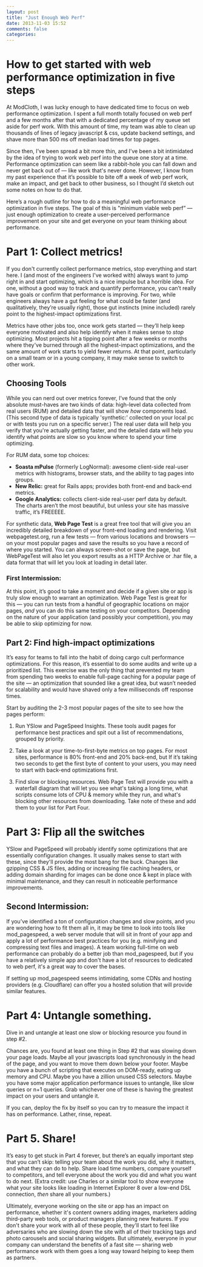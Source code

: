 ```yaml
---
layout: post
title: "Just Enough Web Perf"
date: 2013-11-03 15:52
comments: false
categories: 
---
```


# How to get started with web performance optimization in five steps

At ModCloth, I was lucky enough to have dedicated time to focus on web performance optimization. I spent a full month totally focused on web perf and a few months after that with a dedicated percentage of my queue set aside for perf work. With this amount of time, my team was able to clean up thousands of lines of legacy javascript & css, update backend settings, and shave more than 500 ms off median load times for top pages.

Since then, I’ve been spread a bit more thin, and I’ve been a bit intimidated by the idea of trying to work web perf into the queue one story at a time. Performance optimization can seem like a rabbit-hole you can fall down and never get back out of — like work that's never done. However, I know from my past experience that it’s possible to bite off a week of web perf work, make an impact, and get back to other business, so I thought I’d sketch out some notes on how to do that.

Here’s a rough outline for how to do a meaningful web performance optimization in five steps. The goal of this is "minimum viable web perf” — just enough optimization to create a user-perceived performance improvement on your site and get everyone on your team thinking about performance.

# Part 1: Collect metrics!

If you don't currently collect performance metrics, stop everything and start here. I (and most of the engineers I've worked with) always want to jump right in and start optimizing, which is a nice impulse but a horrible idea. For one, without a good way to track and quantify performance, you can’t really have goals or confirm that performance is improving. For two, while engineers always have a gut feeling for what could be faster (and qualitatively, they’re usually right), those gut instincts (mine included) rarely point to the highest-impact optimizations first.

Metrics have other jobs too, once work gets started — they’ll help keep everyone motivated and also help identify when it makes sense to *stop* optimizing. Most projects hit a tipping point after a few weeks or months where they've burned through all the highest-impact optimizations, and the same amount of work starts to yield fewer returns. At that point, particularly on a small team or in a young company, it may make sense to switch to other work.

## Choosing Tools

While you can nerd out over metrics forever, I’ve found that the only absolute must-haves are two kinds of data: high-level data collected from real users (RUM) and detailed data that will show *how* components load. (This second type of data is typically 'synthetic:' collected on your local pc or with tests you run on a specific server.) The real user data will help you verify that you're actually getting faster, and the detailed data will help you identify what points are slow so you know where to spend your time optimizing.

For RUM data, some top choices:

* **Soasta mPulse** (formerly LogNormal): awesome client-side real-user metrics with histograms, browser stats, and the ability to tag pages into groups.
* **New Relic:** great for Rails apps; provides both front-end and back-end metrics.
* **Google Analytics:** collects client-side real-user perf data by default. The charts aren’t the most beautiful, but unless your site has massive traffic, it’s FREEEEE.

For synthetic data, **Web Page Test** is a great free tool that will give you an incredibly detailed breakdown of your front-end loading and rendering. Visit webpagetest.org, run a few tests — from various locations and browsers — on your most popular pages and save the results so you have a record of where you started. You can always screen-shot or save the page, but WebPageTest will also let you export results as a HTTP Archive or .har file, a data format that will let you look at loading in detail later.

### First Intermission:

At this point, it’s good to take a moment and decide if a given site or app is truly slow enough to warrant an optimization. Web Page Test is great for this — you can run tests from a handful of geographic locations on major pages, *and* you can do this same testing on your competitors. Depending on the nature of your application (and possibly your competition), you may be able to skip optimizing for now.

## Part 2: Find high-impact optimizations

It’s easy for teams to fall into the habit of doing cargo cult performance optimizations. For this reason, it’s essential to do some audits and write up a prioritized list. This exercise was the only thing that prevented my team from spending two weeks to enable full-page caching for a popular page of the site — an optimization that sounded like a great idea, but wasn’t needed for scalability and would have shaved only a few milliseconds off response times.

Start by auditing the 2-3 most popular pages of the site to see how the pages perform:

1. Run YSlow and PageSpeed Insights. These tools audit pages for performance best practices and spit out a list of recommendations, grouped by priority.

2. Take a look at your time-to-first-byte metrics on top pages. For most sites, performance is 80% front-end and 20% back-end, but If it’s taking two seconds to get the first byte of content to your users, you may need to start with back-end optimizations first.

3. Find slow or blocking resources. Web Page Test will provide you with a waterfall diagram that will let you see what's taking a long time, what scripts consume lots of CPU & memory while they run, and what's blocking other resources from downloading. Take note of these and add them to your list for Part Four.


# Part 3: Flip all the switches

YSlow and PageSpeed will probably identify some optimizations that are essentially configuration changes. It usually makes sense to start with these, since they'll provide the most bang for the buck. Changes like gzipping CSS & JS files, adding or increasing file caching headers, or adding domain sharding for images can be done once & kept in place with minimal maintenance, and they can result in noticeable performance improvements.

## Second Intermission:

If you’ve identified a ton of configuration changes and slow points, and you are wondering how to fit them all in, it may be time to look into tools like mod_pagespeed, a web server module that will sit in front of your app and apply a lot of performance best practices for you (e.g. minifying and compressing text files and images). A team working full-time on web performance can probably do a better job than mod_pagespeed, but if you have a relatively simple app and don't have a lot of resources to dedicated to web perf, it's a great way to cover the bases.

If setting up mod_pagespeed seems intimidating, some CDNs and hosting providers (e.g. Cloudflare) can offer you a hosted solution that will provide similar features.

# Part 4: Untangle something.

Dive in and untangle at least one slow or blocking resource you found in step #2.

Chances are, you found at least one thing in Step #2 that was slowing down your page loads. Maybe all your javascripts load synchronously in the head of the page, and you want to move them down below your footer. Maybe you have a bunch of scripting that executes on DOM-ready, eating up memory and CPU. Maybe you have a zillion unused CSS selectors. Maybe you have some major application performance issues to untangle, like slow queries or n+1 queries. Grab whichever one of these is having the greatest impact on your users and untangle it.

If you can, deploy the fix by itself so you can try to measure the impact it has on performance. Lather, rinse, repeat.

# Part 5. Share!

It’s easy to get stuck in Part 4 forever, but there’s an equally important step that you can’t skip: telling your team about the work you did, why it matters, and what they can do to help. Share load time numbers, compare yourself to competitors, and tell everyone about the work you did and what you want to do next. (Extra credit: use Charles or a similar tool to show everyone what your site looks like loading in Internet Explorer 8 over a low-end DSL connection, *then* share all your numbers.)

Ultimately, everyone working on the site or app has an impact on performance, whether it's content owners adding images, marketers adding third-party web tools, or product managers planning new features. If you don't share your work with all of these people, they'll start to feel like adversaries who are slowing down the site with all of their tracking tags and photo carousels and social sharing widgets. But ultimately, everyone in your company can understand the benefits of a fast site — sharing web performance work with them goes a long way toward helping to keep them as partners.
